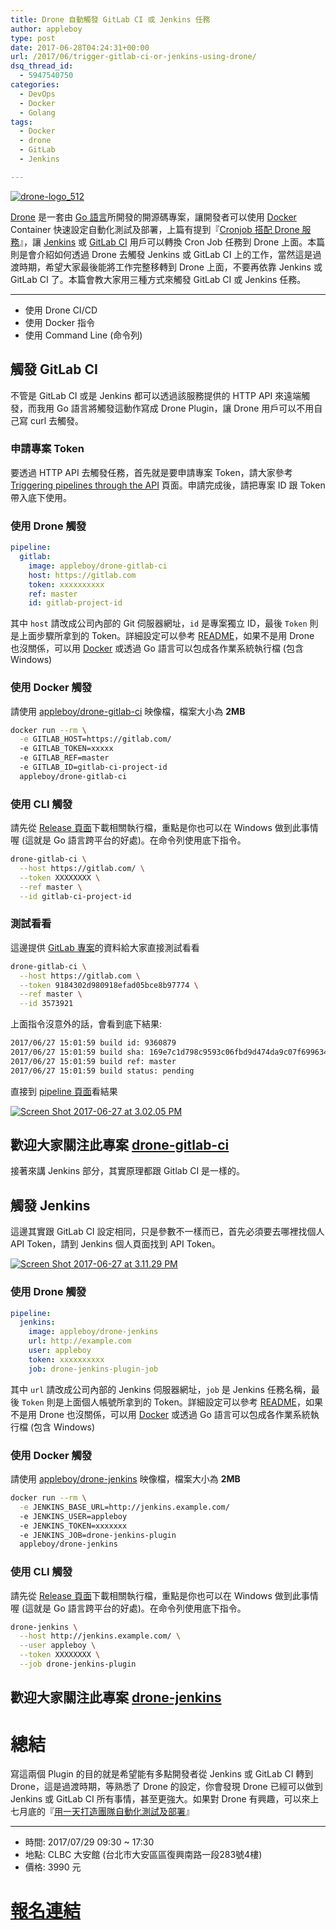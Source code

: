 ```yaml
---
title: Drone 自動觸發 GitLab CI 或 Jenkins 任務
author: appleboy
type: post
date: 2017-06-28T04:24:31+00:00
url: /2017/06/trigger-gitlab-ci-or-jenkins-using-drone/
dsq_thread_id:
  - 5947540750
categories:
  - DevOps
  - Docker
  - Golang
tags:
  - Docker
  - drone
  - GitLab
  - Jenkins

---
```

[<img src="https://i1.wp.com/c1.staticflickr.com/5/4236/34957940160_435d83114f_z.jpg?w=840&#038;ssl=1" alt="drone-logo_512" data-recalc-dims="1" />][1]

[Drone][2] 是一套由 [Go 語言][3]所開發的開源碼專案，讓開發者可以使用 [Docker][4] Container 快速設定自動化測試及部署，上篇有提到『[Cronjob 搭配 Drone 服務][5]』，讓 [Jenkins][6] 或 [GitLab CI][7] 用戶可以轉換 Cron Job 任務到 Drone 上面。本篇則是會介紹如何透過 Drone 去觸發 Jenkins 或 GitLab CI 上的工作，當然這是過渡時期，希望大家最後能將工作完整移轉到 Drone 上面，不要再依靠 Jenkins 或 GitLab CI 了。本篇會教大家用三種方式來觸發 GitLab CI 或 Jenkins 任務。

* * *

  * 使用 Drone CI/CD
  * 使用 Docker 指令
  * 使用 Command Line (命令列)

<!--more-->

## 觸發 GitLab CI

不管是 GitLab CI 或是 Jenkins 都可以透過該服務提供的 HTTP API 來遠端觸發，而我用 Go 語言將觸發這動作寫成 Drone Plugin，讓 Drone 用戶可以不用自己寫 curl 去觸發。

### 申請專案 Token

要透過 HTTP API 去觸發任務，首先就是要申請專案 Token，請大家參考 [Triggering pipelines through the API][8] 頁面。申請完成後，請把專案 ID 跟 Token 帶入底下使用。

### 使用 Drone 觸發

```yml
pipeline:
  gitlab:
    image: appleboy/drone-gitlab-ci
    host: https://gitlab.com
    token: xxxxxxxxxx
    ref: master
    id: gitlab-project-id
```

其中 `host` 請改成公司內部的 Git 伺服器網址，`id` 是專案獨立 ID，最後 `Token` 則是上面步驟所拿到的 Token。詳細設定可以參考 [README][9]，如果不是用 Drone 也沒關係，可以用 [Docker][4] 或透過 Go 語言可以包成各作業系統執行檔 (包含 Windows)

### 使用 Docker 觸發

請使用 [appleboy/drone-gitlab-ci][10] 映像檔，檔案大小為 **2MB**

```bash
docker run --rm \
  -e GITLAB_HOST=https://gitlab.com/
  -e GITLAB_TOKEN=xxxxx
  -e GITLAB_REF=master
  -e GITLAB_ID=gitlab-ci-project-id
  appleboy/drone-gitlab-ci
```

### 使用 CLI 觸發

請先從 [Release 頁面][11]下載相關執行檔，重點是你也可以在 Windows 做到此事情喔 (這就是 Go 語言跨平台的好處)。在命令列使用底下指令。

```bash
drone-gitlab-ci \
  --host https://gitlab.com/ \
  --token XXXXXXXX \
  --ref master \
  --id gitlab-ci-project-id
```

### 測試看看

這邊提供 [GitLab 專案][12]的資料給大家直接測試看看

```bash
drone-gitlab-ci \
  --host https://gitlab.com \
  --token 9184302d980918efad05bce8b97774 \
  --ref master \
  --id 3573921
```

上面指令沒意外的話，會看到底下結果:

```bash
2017/06/27 15:01:59 build id: 9360879
2017/06/27 15:01:59 build sha: 169e7c1d798c9593c06fbd9d474da9c07f699634
2017/06/27 15:01:59 build ref: master
2017/06/27 15:01:59 build status: pending
```

直接到 [pipeline 頁面][13]看結果

[<img src="https://i0.wp.com/c1.staticflickr.com/5/4215/34754106413_76245957df_z.jpg?w=840&#038;ssl=1" alt="Screen Shot 2017-06-27 at 3.02.05 PM" data-recalc-dims="1" />][14]

## 歡迎大家關注此專案 [drone-gitlab-ci][15]

接著來講 Jenkins 部分，其實原理都跟 Gitlab CI 是一樣的。

## 觸發 Jenkins

這邊其實跟 GitLab CI 設定相同，只是參數不一樣而已，首先必須要去哪裡找個人 API Token，請到 Jenkins 個人頁面找到 API Token。

[<img src="https://i1.wp.com/c1.staticflickr.com/5/4285/35395239122_946b2404e0_z.jpg?w=840&#038;ssl=1" alt="Screen Shot 2017-06-27 at 3.11.29 PM" data-recalc-dims="1" />][16]

### 使用 Drone 觸發

```yml
pipeline:
  jenkins:
    image: appleboy/drone-jenkins
    url: http://example.com
    user: appleboy
    token: xxxxxxxxxx
    job: drone-jenkins-plugin-job
```

其中 `url` 請改成公司內部的 Jenkins 伺服器網址，`job` 是 Jenkins 任務名稱，最後 `Token` 則是上面個人帳號所拿到的 Token。詳細設定可以參考 [README][17]，如果不是用 Drone 也沒關係，可以用 [Docker][4] 或透過 Go 語言可以包成各作業系統執行檔 (包含 Windows)

### 使用 Docker 觸發

請使用 [appleboy/drone-jenkins][18] 映像檔，檔案大小為 **2MB**

```bash
docker run --rm \
  -e JENKINS_BASE_URL=http://jenkins.example.com/
  -e JENKINS_USER=appleboy
  -e JENKINS_TOKEN=xxxxxxx
  -e JENKINS_JOB=drone-jenkins-plugin
  appleboy/drone-jenkins
```

### 使用 CLI 觸發

請先從 [Release 頁面][19]下載相關執行檔，重點是你也可以在 Windows 做到此事情喔 (這就是 Go 語言跨平台的好處)。在命令列使用底下指令。

```bash
drone-jenkins \
  --host http://jenkins.example.com/ \
  --user appleboy \
  --token XXXXXXXX \
  --job drone-jenkins-plugin
```

## 歡迎大家關注此專案 [drone-jenkins][20]

# 總結

寫這兩個 Plugin 的目的就是希望能有多點開發者從 Jenkins 或 GitLab CI 轉到 Drone，這是過渡時期，等熟悉了 Drone 的設定，你會發現 Drone 已經可以做到 Jenkins 或 GitLab CI 所有事情，甚至更強大。如果對 Drone 有興趣，可以來上七月底的『[用一天打造團隊自動化測試及部署][21]』

* * *

  * 時間: 2017/07/29 09:30 ~ 17:30
  * 地點: CLBC 大安館 (台北市大安區區復興南路一段283號4樓)
  * 價格: 3990 元

# [報名連結][21]

 [1]: https://www.flickr.com/photos/appleboy/34957940160/in/dateposted-public/ "drone-logo_512"
 [2]: https://github.com/drone/drone
 [3]: https://golang.org/
 [4]: http://docker.com/
 [5]: https://blog.wu-boy.com/2017/06/how-to-schedule-builds-in-drone/
 [6]: https://jenkins.io/
 [7]: https://about.gitlab.com/features/gitlab-ci-cd/
 [8]: https://docs.gitlab.com/ee/ci/triggers/
 [9]: https://github.com/appleboy/drone-gitlab-ci/blob/master/DOCS.md
 [10]: https://hub.docker.com/r/appleboy/drone-gitlab-ci/
 [11]: https://github.com/appleboy/drone-gitlab-ci/releases
 [12]: https://gitlab.com/appleboy/go-hello
 [13]: https://gitlab.com/appleboy/go-hello/pipelines
 [14]: https://www.flickr.com/photos/appleboy/34754106413/in/dateposted-public/ "Screen Shot 2017-06-27 at 3.02.05 PM"
 [15]: https://github.com/appleboy/drone-gitlab-ci
 [16]: https://www.flickr.com/photos/appleboy/35395239122/in/dateposted-public/ "Screen Shot 2017-06-27 at 3.11.29 PM"
 [17]: https://github.com/appleboy/drone-jenkins/blob/master/DOCS.md
 [18]: https://hub.docker.com/r/appleboy/drone-jenkins/
 [19]: https://github.com/appleboy/drone-jenkins/releases
 [20]: https://github.com/appleboy/drone-jenkins
 [21]: http://learning.ithome.com.tw/course/9cT5RF2vOMMrCfx